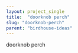 ```yaml
---
layout: project_single
title:  "doorknob perch"
slug: "doorknob-perch"
parent: "birdhouse-ideas"
---
```

doorknob perch
